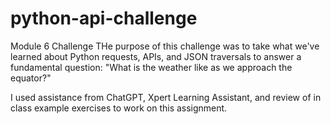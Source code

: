 # python-api-challenge
Module 6 Challenge
THe purpose of this challenge was to take what we've learned about Python requests, APIs, and JSON traversals to answer a fundamental question: "What is the weather like as we approach the equator?"

I used assistance from ChatGPT, Xpert Learning Assistant, and review of in class example exercises to work on this assignment.
